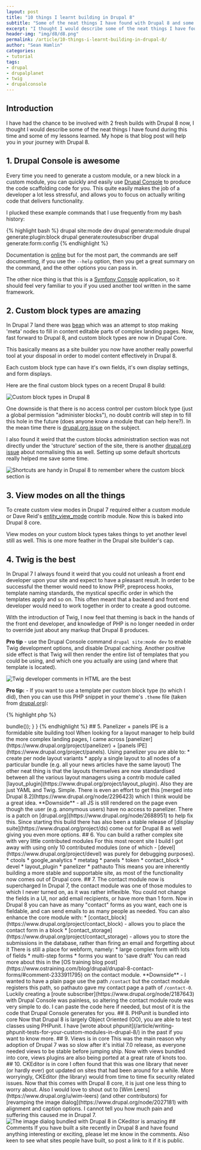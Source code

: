 ```yaml
---
layout: post
title: "10 things I learnt building in Drupal 8"
subtitle: "Some of the neat things I have found with Drupal 8 and some of my lessons learned"
excerpt: "I thought I would describe some of the neat things I have found during this time and some of my lessons learned."
header-img: "img/d8/d8.png"
permalink: /article/10-things-i-learnt-building-in-drupal-8/
author: "Sean Hamlin"
categories:
- tutorial
tags:
- drupal
- drupalplanet
- twig
- drupalconsole
---
```


## Introduction

I have had the chance to be involved with 2 fresh builds with Drupal 8 now, I thought I would describe some of the neat things I have found during this time and some of my lessons learned. My hope is that blog post will help you in your journey with Drupal 8.

## 1. Drupal Console is awesome

Every time you need to generate a custom module, or a new block in a custom module, you can quickly and easily use [Drupal Console](https://drupalconsole.com/) to produce the code scaffolding code for you. This quite easily makes the job of a developer a lot less stressful, and allows you to focus on actually writing code that delivers functionality.

I plucked these example commands that I use frequently from my bash history:

{% highlight bash %}
drupal site:mode dev
drupal generate:module
drupal generate:plugin:block
drupal generate:routesubscriber
drupal generate:form:config
{% endhighlight %}

Documentation is [online](http://docs.drupalconsole.com/en/index.html) but for the most part, the commands are self documenting, if you use the `--help` option, then you get a great summary on the command, and the other options you can pass in.

The other nice thing is that this is a [Symfony Console](http://symfony.com/doc/current/components/console/introduction.html) application, so it should feel very familiar to you if you used another tool written in the same framework.


## 2. Custom block types are amazing

In Drupal 7 land there was [bean](https://www.drupal.org/project/bean) which was an attempt to stop making 'meta' nodes to fill in content editable parts of complex landing pages. Now, fast forward to Drupal 8, and custom block types are now in Drupal Core.

This basically means as a site builder you now have another really powerful tool at your disposal in order to model content effectively in Drupal 8.

Each custom block type can have it's own fields, it's own display settings, and form displays. 

Here are the final custom block types on a recent Drupal 8 build:

<img src="/img/d8/blocktypes.png" alt="Custom block types in Drupal 8" class="img-responsive img-thumbnail" />

One downside is that there is no access control per custom block type (just a global permission "administer blocks"), no doubt contrib will step in to fill this hole in the future (does anyone know a module that can help here?). In the mean time there is [drupal.org issue](https://www.drupal.org/node/1975064) on the subject.

I also found it weird that the custom blocks administration section was not directly under the 'structure' section of the site, there is another [drupal.org issue](https://www.drupal.org/node/2501691) about normalising this as well. Setting up some default shortcuts really helped me save some time.

<img src="/img/d8/shortcuts.png" alt="Shortcuts are handy in Drupal 8 to remember where the custom block section is" class="img-responsive img-thumbnail" />


## 3. View modes on all the things

To create custom view modes in Drupal 7 required either a custom module or Dave Reid's [entity_view_mode](https://www.drupal.org/project/entity_view_mode) contrib module. Now this is baked into Drupal 8 core.

View modes on your custom block types takes things to yet another level still as well. This is one more feather in the Drupal site builder's cap.

## 4. Twig is the best

In Drupal 7 I always found it weird that you could not unleash a front end developer upon your site and expect to have a pleasant result. In order to be successful the themer would need to know PHP, preprocess hooks, template naming standards, the mystical specific order in which the templates apply and so on. This often meant that a backend and front end developer would need to work together in order to create a good outcome.

With the introduction of Twig, I now feel that theming is back in the hands of the front end developer, and knowledge of PHP is no longer needed in order to override just about any markup that Drupal 8 produces.

**Pro tip** - use the Drupal Console command <code>drupal site:mode dev</code> to enable Twig development options, and disable Drupal caching. Another positive side effect is that Twig will then render the entire list of templates that you could be using, and which one you actually are using (and where that template is located).

<img src="/img/d8/twigdevel.png" alt="Twig developer comments in HTML are the best" class="img-responsive img-thumbnail" />

**Pro tip:** - If you want to use a template per custom block type (to which I did), then you can use this PHP snippet in your theme's <code>.theme</code> file (taken from [drupal.org](https://www.drupal.org/node/2460893#comment-10766412)):

{% highlight php %}
<?php
/**
 * Implements hook_theme_suggestions_HOOK_alter() for form templates.
 *
 * @param array $suggestions
 * @param array $variables
 */
function THEMENAME_theme_suggestions_block_alter(array &$suggestions, array $variables) {
  if (isset($variables['elements']['content']['#block_content'])) {
    array_splice($suggestions, 1, 0, 'block__bundle__' . $variables['elements']['content']['#block_content']->bundle());
  }
}
{% endhighlight %}


## 5. Panelizer + panels IPE is a formidable site building tool

When looking for a layout manager to help build the more complex landing pages, I came across [panelizer](https://www.drupal.org/project/panelizer) + [panels IPE](https://www.drupal.org/project/panels). Using panelizer you are able to:

* create per node layout variants
* apply a single layout to all nodes of a particular bundle (e.g. all your news articles have the same layout)

The other neat thing is that the layouts themselves are now standardised between all the various layout managers using a contrib module called [layout_plugin](https://www.drupal.org/project/layout_plugin). Also they are just YAML and Twig. Simple. There is even an effort to get this [merged into Drupal 8.2](https://www.drupal.org/node/2296423) which I think would be a great idea.


**Downside** - all JS is still rendered on the page even though the user (e.g. anonymous users) have no access to panelizer. There is a patch on [drupal.org](https://www.drupal.org/node/2688951) to help fix this.

Since starting this build there has also been a stable release of [display suite](https://www.drupal.org/project/ds) come out for Drupal 8 as well giving you even more options.

## 6. You can build a rather complex site with very little contributed modules

For this most recent site I build I got away with using only 10 contributed modules (one of which - [devel](https://www.drupal.org/project/devel) was purely for debugging purposes).

* ctools
* google_analytics
* metatag
* panels
* token
* contact_block
* devel
* layout_plugin
* panelizer
* pathauto

This means you are inherently building a more stable and supportable site, as most of the functionality now comes out of Drupal core.


## 7. The contact module now is supercharged

In Drupal 7, the contact module was one of those modules to which I never turned on, as it was rather inflexible. You could not change the fields in a UI, nor add email recipients, or have more than 1 form. Now in Drupal 8 you can have as many "contact" forms as you want, each one is fieldable, and can send emails to as many people as needed.

You can also enhance the core module with:

* [contact_block](https://www.drupal.org/project/contact_block) - allows you to place the contact form in a block
* [contact_storage](https://www.drupal.org/project/contact_storage) - allows you to store the submissions in the database, rather than firing an email and forgetting about it

There is still a place for webform, namely:

* large complex form with lots of fields
* multi-step forms
* forms you want to 'save draft'

You can read more about this in the [OS training blog post](https://www.ostraining.com/blog/drupal/drupal-8-contact-forms/#comment-2333911795) on the contact module.

**Downside** - I wanted to have a plain page use the path <code>/contact</code> but the contact module registers this path, so pathauto gave my contact page a path of <code>/contact-0</code>. Luckily creating a [route subscriber](https://www.drupal.org/node/2187643) with Drupal Console was painless, so altering the contact module route was very simple to do. I can paste the code here if needed, but most of it is the code that Drupal Console generates for you.

## 8. PHPunit is bundled into core

Now that Drupal 8 is largely Object Oriented (OO), you are able to test classes using PHPunit. I have [wrote about phpunit](/article/writing-phpunit-tests-for-your-custom-modules-in-drupal-8/) in the past if you want to know more.

## 9. Views is in core

This was the main reason why adoption of Drupal 7 was so slow after it's initial 7.0 release, as everyone needed views to be stable before jumping ship. Now with views bundled into core, views plugins are also being ported at a great rate of knots too.

## 10. CKEditor is in core

I often found that this was one library that never (or hardly ever) got updated on sites that had been around for a while. More worryingly, CKEditor (the library) would from time to time fix security related issues. Now that this comes with Drupal 8 core, it is just one less thing to worry about.

Also I would love to shout out to [Wim Leers](https://www.drupal.org/u/wim-leers) (and other contributors) for [revamping the image dialog](https://www.drupal.org/node/2027181) with alignment and caption options. I cannot tell you how much pain and suffering this caused me in Drupal 7.

<img src="/img/d8/image.png" alt="The image dialog bundled with Drupal 8 in CKeditor is amazing" class="img-responsive img-thumbnail" />


## Comments

If you have built a site recently in Drupal 8 and have found anything interesting or exciting, please let me know in the comments. Also keen to see what sites people have built, so post a link to it if it is public.
